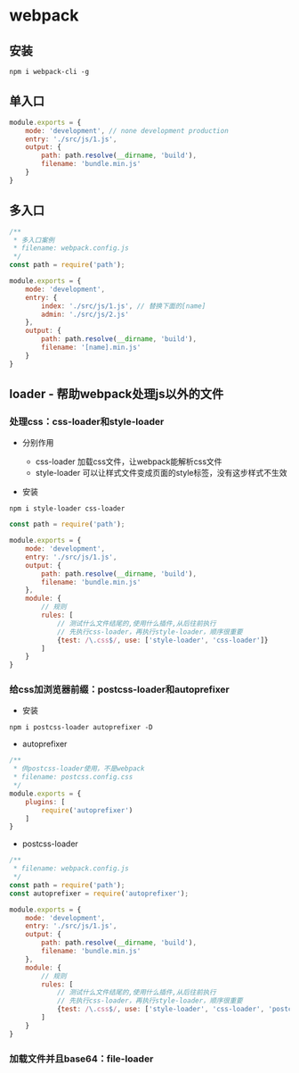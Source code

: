# webpack

## 安装
```shell
npm i webpack-cli -g
```

## 单入口
```javascript
module.exports = {
    mode: 'development', // none development production
    entry: './src/js/1.js',
    output: {
        path: path.resolve(__dirname, 'build'),
        filename: 'bundle.min.js'
    }
}
```

## 多入口
```javascript
/**
 * 多入口案例
 * filename: webpack.config.js
 */
const path = require('path');

module.exports = {
    mode: 'development',
    entry: {
        index: './src/js/1.js', // 替换下面的[name]
        admin: './src/js/2.js'
    },
    output: {
        path: path.resolve(__dirname, 'build'),
        filename: '[name].min.js'
    }
}
```


## loader - 帮助webpack处理js以外的文件

### 处理css：css-loader和style-loader
- 分别作用
    - css-loader 加载css文件，让webpack能解析css文件    
    - style-loader 可以让样式文件变成页面的style标签，没有这步样式不生效

- 安装
```shell
npm i style-loader css-loader
```

```javascript
const path = require('path');

module.exports = {
    mode: 'development',
    entry: './src/js/1.js',
    output: {
        path: path.resolve(__dirname, 'build'),
        filename: 'bundle.min.js'
    },
    module: {
        // 规则
        rules: [
            // 测试什么文件结尾的,使用什么插件,从后往前执行
            // 先执行css-loader，再执行style-loader，顺序很重要
            {test: /\.css$/, use: ['style-loader', 'css-loader']}
        ]
    }
}
```

### 给css加浏览器前缀：postcss-loader和autoprefixer
- 安装
```shell
npm i postcss-loader autoprefixer -D
```
- autoprefixer
```javascript
/**
 * 供postcss-loader使用，不是webpack
 * filename: postcss.config.css
 */
module.exports = {
    plugins: [
        require('autoprefixer')
    ]
}
```
- postcss-loader
```javascript
/**
 * filename: webpack.config.js
 */
const path = require('path');
const autoprefixer = require('autoprefixer');

module.exports = {
    mode: 'development',
    entry: './src/js/1.js',
    output: {
        path: path.resolve(__dirname, 'build'),
        filename: 'bundle.min.js'
    },
    module: {
        // 规则
        rules: [
            // 测试什么文件结尾的,使用什么插件,从后往前执行
            // 先执行css-loader，再执行style-loader，顺序很重要
            {test: /\.css$/, use: ['style-loader', 'css-loader', 'postcss-loader']}
        ]
    }
}
```

### 加载文件并且base64：file-loader
